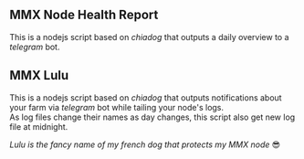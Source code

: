 ## MMX Node Health Report

This is a nodejs script based on *chiadog* that outputs a daily overview to a *telegram* bot.  
  


  

## MMX Lulu

This is a nodejs script based on *chiadog* that outputs notifications about your farm via *telegram* bot while tailing your node's logs.  
As log files change their names as day changes, this script also get new log file at midnight.  

*Lulu is the fancy name of my french dog that protects my MMX node* 😎  
